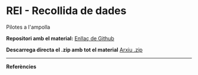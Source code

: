 # REI - Recollida de dades
Pilotes a l'ampolla

**Repositori amb el material:** [Enllaç de Github](https://github.com/Labinquiry/Secundaria/tree/main/REI%20-%20Recogida%20de%20datos)

**Descarrega directa el .zip amb tot el material** [Arxiu .zip](https://github.com/Labinquiry/Secundaria/releases/download/latest/REI-Recogida-de-datos.zip)

----

**Referències**
